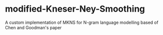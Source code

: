 # modified-Kneser-Ney-Smoothing
A custom implementation of MKNS for N-gram language modelling based of Chen and Goodman's paper
